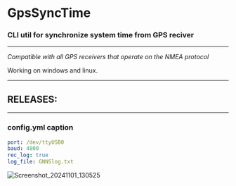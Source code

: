 # GpsSyncTime

### CLI util for synchronize system time from GPS reciver

--------------------------------------
_Compatible with all GPS receivers that operate on the NMEA protocol_

Working on windows and linux.

----------------------------

## RELEASES:


---------------------

### config.yml caption

```yaml
port: /dev/ttyUSB0
baud: 4800          
rec_log: true
log_file: GNNSlog.txt
```



![Screenshot_20241101_130525](https://github.com/user-attachments/assets/ac1e4a40-3b84-47a2-9f49-42d7498e61b1)
